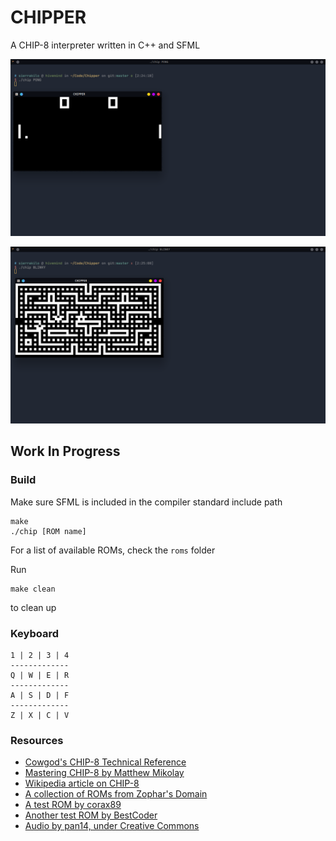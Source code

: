# CHIPPER

A CHIP-8 interpreter written in C++ and SFML

![pong](https://github.com/2bit-hack/CHIPPER/blob/master/img/pong.png "pong")

![blinky](https://github.com/2bit-hack/CHIPPER/blob/master/img/blinky.png "blinky")

## Work In Progress

### Build


Make sure SFML is included in the compiler standard include path

```
make
./chip [ROM name]
```

For a list of available ROMs, check the ```roms``` folder

Run
```
make clean
```
to clean up

### Keyboard
```
1 | 2 | 3 | 4
-------------
Q | W | E | R
-------------
A | S | D | F
-------------
Z | X | C | V
```
### Resources

* [Cowgod's CHIP-8 Technical Reference](http://devernay.free.fr/hacks/chip8/C8TECH10.HTM)
* [Mastering CHIP-8 by Matthew Mikolay](http://mattmik.com/files/chip8/mastering/chip8.html)
* [Wikipedia article on CHIP-8](https://en.wikipedia.org/wiki/CHIP-8)
* [A collection of ROMs from Zophar's Domain](https://www.zophar.net/pdroms/chip8/chip-8-games-pack.html)
* [A test ROM by corax89](https://github.com/corax89/chip8-test-rom)
* [Another test ROM by BestCoder](https://slack-files.com/T3CH37TNX-F3RF5KT43-0fb93dbd1f)
* [Audio by pan14, under Creative Commons](https://freesound.org/people/pan14/sounds/263133/)